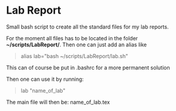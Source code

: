 # Lab Report
Small bash script to create all the standard files for my lab reports.


For the moment all files has to be located in the folder **~/scripts/LabReport/**. Then one can just add an alias like

> alias lab="bash ~/scripts/LabReport/lab.sh"

This can of course be put in .bashrc for a more permanent solution

Then one can use it by running:

> lab "name_of_lab"

The main file will then be: name_of_lab.tex
